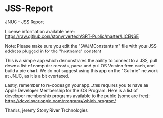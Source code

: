 JSS-Report
==========

JNUC - JSS Report

License information available here:
https://raw.github.com/stonyrivertech/SRT-Public/master/LICENSE

Note: Please make sure you edit the "SWJMConstants.m" file with your JSS address plugged in for the "hostname" constant

This is a simple app which demonstrates the ability to connect to a JSS, pull down a list of computer records, parse and pull OS Version from each, and build a pie chart.
We do not suggest using this app on the "Guthrie" network at JNUC, as it is a bit overtaxed.

Lastly, remember to re-codesign your app...this requires you to have an Apple Developer Membership for the iOS Program.
Here is a list of developer membership programs available to the public (some are free):
https://developer.apple.com/programs/which-program/

Thanks,
jeremy
Stony River Technologies
